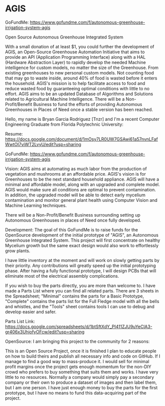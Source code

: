 # AGIS
GoFundMe: https://www.gofundme.com/f/autonomous-greenhouse-irrigation-system-agis

Open Source Autonomous Greenhouse Integrated System

With a small donation of at least $1, you could further the development of AGIS, an Open-Source Greenhouse Automation Initiative that aims to provide an API (Application Programming Interface) along with a HAL (Hardware Abstraction Layer) to rapidly develop the needed Machine intelligence for custom models, no matter the size of the Greenhouse. From existing greenhouses to new personal custom models. Not counting food that may go to waste inside, around 40% of food is wasted before it enters the household. AGIS's mission is to help facilitate access to food and reduce wasted food by guaranteeing optimal conditions with little to no effort. AGIS aims to be an updated Database of Algorithms and Solutions related to Agricultural Machine Intelligence. There will be a Non-Profit/Benefit Business to fund the efforts of providing Autonomous Greenhouses in Places of Need once a stable version has been reached.


Hello, my name is Bryan Garcia Rodriguez [Tnzr] and I'm a recent Computer Engineering Graduate from Florida Polytechnic University:

Resume: https://docs.google.com/document/d/1mOsy7LR0UW7GSAwi61a57nvnLFafWwtOI7viWT2LvyU/edit?usp=sharing

GoFundMe: https://www.gofundme.com/f/autonomous-greenhouse-irrigation-system-agis

Vision:
AGIS aims at automating as much labor from the production of vegetation and mushrooms at an affordable price. AGIS's vision is for Greenhouses to be the next standard household appliance. AGIS will have a minimal and affordable model, along with an upgraded and complete model. AGIS would make sure all conditions are optimal to prevent contamination. In addition, the upgraded model will be able to detect early mycelium contamination and monitor general plant health using Computer Vision and Machine Learning techniques.

There will be a Non-Profit/Benefit Business surrounding setting up Autonomous Greenhouses in places of Need once fully developed.


Development:
The goal of this GoFundMe is to raise funds for the OpenSource development of the initial prototype of "AGIS", an Autonomous Greenhouse Integrated System. This project will first concentrate on healthy Mycelium growth but the same exact design would also work to effortlessly grow plants.

I have little inventory at the moment and will work on slowly getting parts by their priority. Any contributions will greatly speed up the initial prototyping phase. After having a fully functional prototype, I will design PCBs that will eliminate most of the electrical assembly complications.

If you wish to buy the parts directly, you are more than welcome to. I have made a Parts List where you can find all related parts. There are 3 sheets in the Spreadsheet; "Minimal" contains the parts for a Basic Prototype, "Complete" contains the parts list for the Full Fledge model with all the bells and whistles, and the "Tools" sheet contains tools I can use to debug and develop easier and safer.

Parts List Link: https://docs.google.com/spreadsheets/d/1btSftXdY_PI411ZJU9uYeClA3-gr406x3UhjofyOFcw/edit?usp=sharing


OpenSource:
I am bringing this project to the community for 2 reasons:

This is an Open Source Project, once it is finished I plan to educate people on how to build theirs and publish all necessary info and code on GitHub. If I manage to find a good way to mass-produce it. I would sell for minimal profit margins once the project gets enough momentum for the non-DIY crowd who prefers to buy something that suits them and works.
I have very little to no resources. Normally a company would simply pay a secondary company or their own to produce a dataset of images and then label them, but I am one person. I have just enough money to buy the parts for the first prototype, but I have no means to fund this data-acquiring part of the project.
